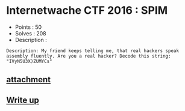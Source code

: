 # Internetwache CTF 2016 : SPIM

- Points : 50
- Solves : 208
- Description :
```
Description: My friend keeps telling me, that real hackers speak assembly fluently. Are you a real hacker? Decode this string: "IVyN5U3X)ZUMYCs"
```

## [attachment](SPIM.7z)

## [Write up](writeup.md)
